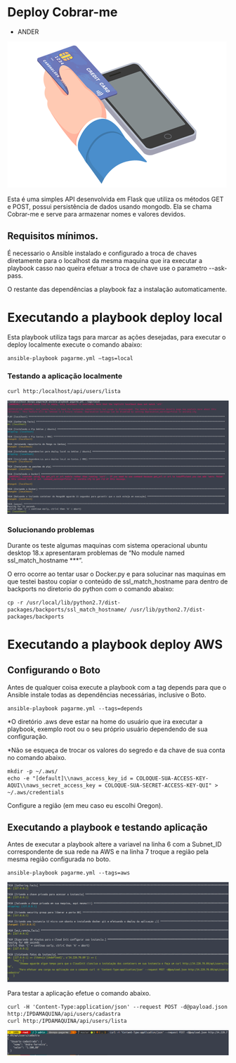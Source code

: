 # Deploy Cobrar-me

- ANDER

![Deploy Centos](images/logo.png)

Esta é uma simples API desenvolvida em Flask que utiliza os métodos GET e POST, possui persistência de dados usando mongodb. Ela se chama Cobrar-me e serve para armazenar nomes e valores devidos.

## Requisitos mínimos. 

É necessario o Ansible instalado e configurado a troca de chaves diretamente para o localhost da mesma maquina que ira executar a playbook casso nao queira efetuar a troca de chave use o parametro --ask-pass.

O restante das dependências a playbook faz a instalação automaticamente. 

# Executando a playbook deploy local 

Esta playbook utiliza tags para marcar as ações desejadas, para executar o deploy localmente execute o comando abaixo:
```
ansible-playbook pagarme.yml –tags=local
```

### Testando a aplicação localmente
```
curl http:/localhost/api/users/lista
```

![Deploy Centos](images/image-centos.png)

### Solucionando problemas

Durante os teste algumas maquinas com sistema operacional ubuntu desktop 18.x apresentaram problemas de “No module named ssl_match_hostname ***”. 

O erro ocorre ao tentar usar o Docker.py e para solucinar nas maquinas em que testei bastou copiar o conteúdo de ssl_match_hostname para dentro de backports no diretorio do python com o comando abaixo: 
``` 
cp -r /usr/local/lib/python2.7/dist-packages/backports/ssl_match_hostname/ /usr/lib/python2.7/dist-packages/backports 
```

# Executando a playbook deploy AWS

## Configurando o Boto

Antes de qualquer coisa execute a playbook com a tag depends para que o Ansible instale todas as dependências necessárias, inclusive o Boto.
```
ansible-playbook pagarme.yml --tags=depends
```


*O diretório .aws deve estar na home do usuário que ira executar a playbook, exemplo root ou o seu próprio usuário dependendo de sua configuração.

*Não se esqueça de trocar os valores do segredo e da chave de sua conta no comando abaixo.
```
mkdir -p ~/.aws/
echo -e "[default]\\naws_access_key_id = COLOQUE-SUA-ACCESS-KEY-AQUI\\naws_secret_access_key = COLOQUE-SUA-SECRET-ACCESS-KEY-QUI" > ~/.aws/credentials
```
Configure a região (em meu caso eu escolhi Oregon).

## Executando a playbook e testando aplicação

Antes de executar a playbook altere a variavel na linha 6 com a Subnet_ID correspondente de sua rede na AWS e na linha 7 troque a região pela mesma região configurada no boto.
```
ansible-playbook pagarme.yml --tags=aws
```

![Deploy Centos](images/image-aws.png)

Para testar a aplicação efetue o comando abaixo.
```
curl -H 'Content-Type:application/json' --request POST -d@payload.json http:/IPDAMAQUINA/api/users/cadastra
curl http:/IPDAMAQUINA/api/users/lista
```
![Deploy Centos](images/teste.png)
